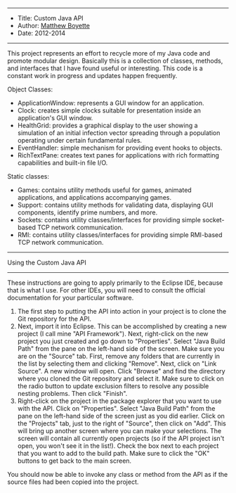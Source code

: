 *******************************************************************

* Title:  Custom Java API
* Author: [Matthew Boyette](mailto:Dyndrilliac@gmail.com)
* Date:   2012-2014

*******************************************************************

This project represents an effort to recycle more of my Java code and promote modular design. Basically this is a collection of classes, methods, and interfaces that I have found useful or interesting. This code is a constant work in progress and updates happen frequently.

Object Classes:

* ApplicationWindow: represents a GUI window for an application.
* Clock: creates simple clocks suitable for presentation inside an application's GUI window.
* HealthGrid: provides a graphical display to the user showing a simulation of an initial infection vector spreading through a population operating under certain fundamental rules.
* EventHandler: simple mechanism for providing event hooks to objects.
* RichTextPane: creates text panes for applications with rich formatting capabilities and built-in file I/O.

Static classes:

* Games: contains utility methods useful for games, animated applications, and applications accompanying games.
* Support: contains utility methods for validating data, displaying GUI components, identify prime numbers, and more.
* Sockets: contains utility classes/interfaces for providing simple socket-based TCP network communication.
* RMI: contains utility classes/interfaces for providing simple RMI-based TCP network communication.

*******************************************
Using the Custom Java API
*******************************************

These instructions are going to apply primarily to the Eclipse IDE, because that is what I use. For other IDEs, you will need to consult the official documentation for your particular software.

1. The first step to putting the API into action in your project is to clone the Git repository for the API.
2. Next, import it into Eclipse. This can be accomplished by creating a new project (I call mine "API Framework"). Next, right-click on the new project you just created and go down to "Properties". Select "Java Build Path" from the pane on the left-hand side of the screen. Make sure you are on the "Source" tab. First, remove any folders that are currently in the list by selecting them and clicking "Remove". Next, click on "Link Source". A new window will open. Click "Browse" and find the directory where you cloned the Git repository and select it. Make sure to click on the radio button to update exclusion filters to resolve any possible nesting problems. Then click "Finish".
3. Right-click on the project in the package explorer that you want to use with the API. Click on "Properties". Select "Java Build Path" from the pane on the left-hand side of the screen just as you did earlier. Click on the "Projects" tab, just to the right of "Source", then click on "Add". This will bring up another screen where you can make your selections. The screen will contain all currently open projects (so if the API project isn't open, you won't see it in the list!). Check the box next to each project that you want to add to the build path. Make sure to click the "OK" buttons to get back to the main screen.

You should now be able to invoke any class or method from the API as if the source files had been copied into the project.